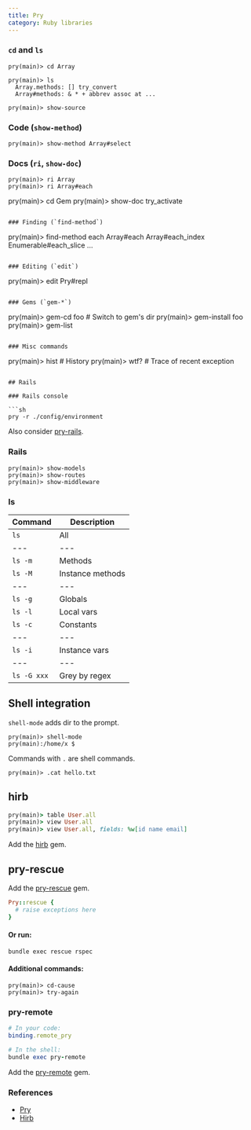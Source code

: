 ```yaml
---
title: Pry
category: Ruby libraries
---
```


### `cd` and `ls`

```
pry(main)> cd Array
```

```
pry(main)> ls
  Array.methods: [] try_convert
  Array#methods: & * + abbrev assoc at ...
```

```
pry(main)> show-source
```

### Code (`show-method`)

```
pry(main)> show-method Array#select
```

### Docs (`ri`, `show-doc`)

```
pry(main)> ri Array
pry(main)> ri Array#each
```

pry(main)> cd Gem
pry(main)> show-doc try_activate
```

### Finding (`find-method`)

```
pry(main)> find-method each
  Array#each
  Array#each_index
  Enumerable#each_slice
  ...
```

### Editing (`edit`)

```
pry(main)> edit Pry#repl
```

### Gems (`gem-*`)

```
pry(main)> gem-cd foo      # Switch to gem's dir
pry(main)> gem-install foo
pry(main)> gem-list
```

### Misc commands

```
pry(main)> hist    # History
pry(main)> wtf?    # Trace of recent exception
```

## Rails

### Rails console

```sh
pry -r ./config/environment
```

Also consider [pry-rails](https://rubygems.org/gems/pry-rails).

### Rails

```
pry(main)> show-models
pry(main)> show-routes
pry(main)> show-middleware
```

### ls

| Command     | Description      |
| ----------- | ---------------- |
| `ls`        | All              |
| ---         | ---              |
| `ls -m`     | Methods          |
| `ls -M`     | Instance methods |
| ---         | ---              |
| `ls -g`     | Globals          |
| `ls -l`     | Local vars       |
| `ls -c`     | Constants        |
| ---         | ---              |
| `ls -i`     | Instance vars    |
| ---         | ---              |
| `ls -G xxx` | Grey by regex    |

## Shell integration

`shell-mode` adds dir to the prompt.

```
pry(main)> shell-mode
pry(main):/home/x $
```

Commands with `.` are shell commands.

```
pry(main)> .cat hello.txt
```

## hirb

```rb
pry(main)> table User.all
pry(main)> view User.all
pry(main)> view User.all, fields: %w[id name email]
```

Add the [hirb](https://rubygems.org/gems/hirb) gem.


## pry-rescue

Add the [pry-rescue](https://github.com/ConradIrwin/pry-rescue) gem.

```rb
Pry::rescue {
  # raise exceptions here
}
```

#### Or run:

```
bundle exec rescue rspec
```

#### Additional commands:

```pry
pry(main)> cd-cause
pry(main)> try-again
```

### pry-remote

```rb
# In your code:
binding.remote_pry

# In the shell:
bundle exec pry-remote
```

Add the [pry-remote](https://github.com/Mon-Ouie/pry-remote) gem.

### References

* [Pry](https://github.com/pry/pry)
* [Hirb](https://github.com/cldwalker/hirb)
